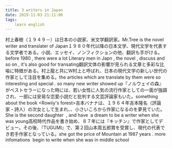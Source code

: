 ```yaml
---
title: 3 writers in Japan
date: 2019-11-03 21:11:00
tags:
    learn english
---
```

村上春樹（１９４９－）は日本の小説家、米文学翻訳家。Mr.Tree is the novel writer and translater of Japan１９８０年代以降の日本文学、現代文学を代表する文学者である。小説、エッセイ、ノンフィクションの他、翻訳も手がける。before 1980 , there were a lot Literary men in Japn , the novel , discuss and so on , it's also good for transating翻訳文体の影響が見られる文章と多彩な比喩に特徴がある。村上龍と共にW村上と呼ばれ、日本の現代文学の新しい世代の作家として注目を集める。the articles which are translate by them were so interesting and special . so many new writer showed up『ノルウェイの森』がベストセラーになった時には、若い女性に人気の流行作家としての一面が強調され、一部には安易な恋愛小説だと批判する文芸評論家もいた。something about the book <Rowiiy's forest>吉本バナナは、１９６４年吉本隆名（評論家・詩人）の次女として生まれ、、小さいころから作家になるのを夢見ていた。She is the second daughter  , and have  a dream to be a writer when she was young高校時代作品を書き始め、８７年には『キッチン』で作家としてデビュー。その後、『TUGUMI』で、第２回山本周五郎賞を受賞し、現代の代表でき若手作家となっている。she got the price of Mountain at 1987 years . more infomations  begin to write when she was in middle school